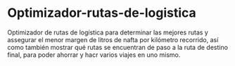 # Optimizador-rutas-de-logistica
Optimizador de rutas de logística para determinar las mejores rutas y assegurar el menor margen de litros de nafta por kilómetro recorrido, así como también mostrar qué rutas se encuentran de paso a la ruta de destino final, para poder ahorrar y hacr varios viajes en uno mismo. 
